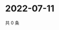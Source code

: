# 2022-07-11

共 0 条

<!-- BEGIN WEIBO -->
<!-- 最后更新时间 Mon Jul 11 2022 03:12:29 GMT+0800 (China Standard Time) -->

<!-- END WEIBO -->
